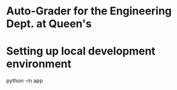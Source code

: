 # Auto-Grader for the Engineering Dept. at Queen's


# Setting up local development environment
python -m app
